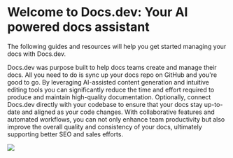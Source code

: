 # Welcome to Docs.dev: Your AI powered docs assistant

The following guides and resources will help you get started managing your docs with Docs.dev.

Docs.dev was purpose built to help docs teams create and manage their docs. All you need to do is sync up your docs repo on GitHub and you're good to go. By leveraging AI-assisted content generation and intuitive editing tools you can significantly reduce the time and effort required to produce and maintain high-quality documentation. Optionally, connect Docs.dev directly with your codebase to ensure that your docs stay up-to-date and aligned as your code changes. With collaborative features and automated workflows, you can not only enhance team productivity but also improve the overall quality and consistency of your docs, ultimately supporting better SEO and sales efforts.

![](/img/hero_image.png)
